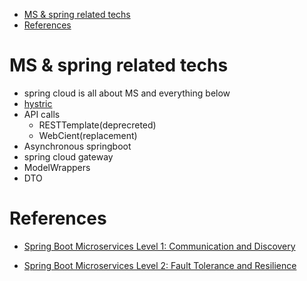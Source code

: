 - [MS & spring related techs](#ms--spring-related-techs)
- [References](#references)

# MS & spring related techs
- spring cloud is all about MS and everything below
- [hystric](hystrix_spring_circuit_breaker.md)
- API calls
  - RESTTemplate(deprecreted)
  - WebCient(replacement)
- Asynchronous springboot
- spring cloud gateway
- ModelWrappers
- DTO

# References
- [Spring Boot Microservices Level 1: Communication and Discovery](https://www.youtube.com/playlist?list=PLqq-6Pq4lTTZSKAFG6aCDVDP86Qx4lNas)

- [Spring Boot Microservices Level 2: Fault Tolerance and Resilience](https://www.youtube.com/playlist?list=PLqq-6Pq4lTTbXZY_elyGv7IkKrfkSrX5e)